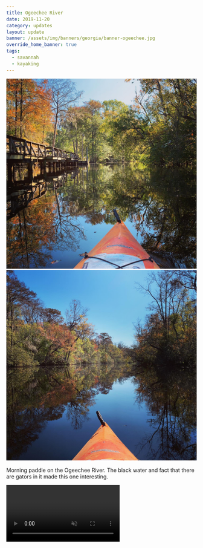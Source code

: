 ```yaml
---
title: Ogeechee River
date: 2019-11-20
category: updates
layout: update
banner: /assets/img/banners/georgia/banner-ogeechee.jpg
override_home_banner: true
tags:
  - savannah
  - kayaking
---
```


<div class="img-slider">
    <img src="/assets/img/updates/georgia/ogeechee-river/1.jpg">
    <img src="/assets/img/updates/georgia/ogeechee-river/2.jpg">
</div>

<p class="text-center">
    Morning paddle on the Ogeechee River. The black water and fact that there are gators in it made this one interesting.
</p>

<video controls muted>
    <source src="{{ site.cdn }}/vid/updates/georgia/ogeechee-river/paddling.mp4" type="video/mp4">
</video>
